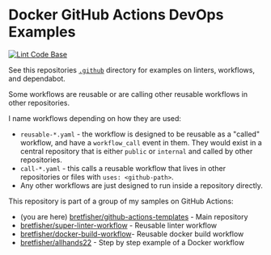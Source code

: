 # Docker GitHub Actions DevOps Examples

[![Lint Code Base](https://github.com/BretFisher/github-actions-templates/actions/workflows/call-super-linter.yaml/badge.svg)](https://github.com/BretFisher/github-actions-templates/actions/workflows/call-super-linter.yaml)

See this repositories [`.github`](.github) directory for examples on linters, workflows, and dependabot.

Some workflows are reusable or are calling other reusable workflows in other repositories.

I name workflows depending on how they are used:

* `reusable-*.yaml` - the workflow is designed to be reusable as a "called" workflow, and have a `workflow_call` event in them. They would exist in a central repository that is either `public` or `internal` and called by other repositories.
* `call-*.yaml` - this calls a reusable workflow that lives in other repositories or files with `uses: <github-path>`.
* Any other workflows are just designed to run inside a repository directly.

This repository is part of a group of my samples on GitHub Actions:

* (you are here) [bretfisher/github-actions-templates](https://github.com/BretFisher/github-actions-templates) - Main repository
* [bretfisher/super-linter-workflow](https://github.com/BretFisher/super-linter-workflow) - Reusable linter workflow
* [bretfisher/docker-build-workflow](https://github.com/BretFisher/docker-build-workflow)- Reusable docker build workflow
* [bretfisher/allhands22](https://github.com/BretFisher/github-actions-templates) - Step by step example of a Docker workflow
